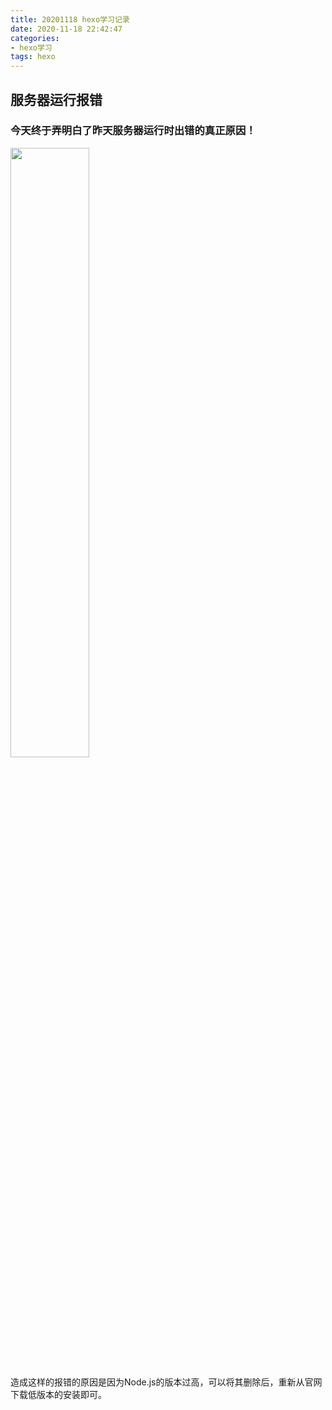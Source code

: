 ```yaml
---
title: 20201118 hexo学习记录
date: 2020-11-18 22:42:47
categories:
- hexo学习
tags: hexo
---
```

## **服务器运行报错**
### 今天终于弄明白了昨天服务器运行时出错的真正原因！

<img src="https://7.dusays.com/2020/11/19/10e9e7ebc6aa5.png" width="50%">

造成这样的报错的原因是因为Node.js的版本过高，可以将其删除后，重新从官网下载低版本的安装即可。

<!-- more -->
